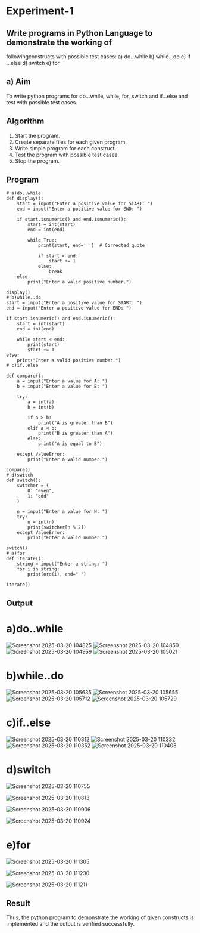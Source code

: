 # Experiment-1
##  Write programs in Python Language to demonstrate the working of
followingconstructs with possible test cases: a) do…while b) while…do c)
if …else d) switch e) for

## a) Aim
To write python programs for do…while, while, for, switch and if…else and test with possible test
cases.

## Algorithm
1.	Start the program.
2. Create separate files for each given program.
3. Write simple program for each construct.
4. Test the program with possible test cases.
5. Stop the program. 

## Program
```
# a)do..while
def display():
    start = input("Enter a positive value for START: ")
    end = input("Enter a positive value for END: ")

    if start.isnumeric() and end.isnumeric():
        start = int(start)
        end = int(end)

        while True:
            print(start, end=' ')  # Corrected quote

            if start < end:
                start += 1
            else:
                break
    else:
        print("Enter a valid positive number.")

display()
# b)while..do
start = input("Enter a positive value for START: ") 
end = input("Enter a positive value for END: ") 

if start.isnumeric() and end.isnumeric():
    start = int(start)
    end = int(end)

    while start < end:
        print(start)
        start += 1
else:
    print("Enter a valid positive number.")
# c)if..else

def compare():
    a = input("Enter a value for A: ")
    b = input("Enter a value for B: ")
    
    try:
        a = int(a)
        b = int(b)

        if a > b:
            print("A is greater than B")
        elif a < b:
            print("B is greater than A")
        else:
            print("A is equal to B")
    
    except ValueError:
        print("Enter a valid number.")

compare()
# d)switch
def switch():
    switcher = {
        0: "even",
        1: "odd"
    }
    
    n = input("Enter a value for N: ")  
    try:
        n = int(n)
        print(switcher[n % 2])
    except ValueError:
        print("Enter a valid number.")

switch()
# e)for
def iterate():
    string = input("Enter a string: ")  
    for i in string:
        print(ord(i), end=" ")

iterate()
```
## Output
# a)do..while
![Screenshot 2025-03-20 104825](https://github.com/user-attachments/assets/af2eb597-2e52-49af-aa4b-0f4b5a8da43b)
![Screenshot 2025-03-20 104850](https://github.com/user-attachments/assets/3e30fb6a-ab32-479f-86d6-42dff99d1473)
![Screenshot 2025-03-20 104959](https://github.com/user-attachments/assets/89763cfe-65ed-4e5b-80b3-8d918b8302ac)
![Screenshot 2025-03-20 105021](https://github.com/user-attachments/assets/de767e73-735a-4c66-b004-074abd222203)




# b)while..do
![Screenshot 2025-03-20 105635](https://github.com/user-attachments/assets/484eb46a-836d-4b02-936d-36e3b7c401af)
![Screenshot 2025-03-20 105655](https://github.com/user-attachments/assets/06b5e83d-217a-42b0-91af-fd242c42ebaf)
![Screenshot 2025-03-20 105712](https://github.com/user-attachments/assets/81eb05f3-12fa-4163-8401-e649cf0cb146)
![Screenshot 2025-03-20 105729](https://github.com/user-attachments/assets/92f2fa87-3e5f-46fc-8979-04c924b515fb)




# c)if..else
![Screenshot 2025-03-20 110312](https://github.com/user-attachments/assets/15d93561-3688-4789-8707-fdc442b92449)
![Screenshot 2025-03-20 110332](https://github.com/user-attachments/assets/dfbfadb1-e706-4c0f-a8ef-3223991317dc)
![Screenshot 2025-03-20 110352](https://github.com/user-attachments/assets/9d83bae4-ff24-44e8-8f22-c2ed537d2896)
![Screenshot 2025-03-20 110408](https://github.com/user-attachments/assets/011bc9d7-014f-4579-8bd1-55fc4878824d)






# d)switch
![Screenshot 2025-03-20 110755](https://github.com/user-attachments/assets/553ab294-8023-405e-b06b-8c7ecaf0d661)

![Screenshot 2025-03-20 110813](https://github.com/user-attachments/assets/418d27a0-8992-4054-97ea-718154479690)

![Screenshot 2025-03-20 110906](https://github.com/user-attachments/assets/2fc3c1d6-1cd9-4f04-85bd-a9eb130f970b)

![Screenshot 2025-03-20 110924](https://github.com/user-attachments/assets/c3591231-7c69-48ad-aa6d-ba1f420ef43b)






# e)for
![Screenshot 2025-03-20 111305](https://github.com/user-attachments/assets/ff390e15-8b47-486f-af2c-e0153c37669e)


![Screenshot 2025-03-20 111230](https://github.com/user-attachments/assets/58669010-eb28-4b2b-a09f-609068671064)


![Screenshot 2025-03-20 111211](https://github.com/user-attachments/assets/29091097-551b-4398-960c-1c489dd28c4f)



## Result
Thus, the python program to demonstrate the working of given constructs is implemented and the 
output is verified successfully. 




